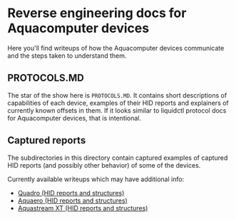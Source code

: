 # Reverse engineering docs for Aquacomputer devices

Here you'll find writeups of how the Aquacomputer devices communicate and the steps taken to understand them.

## PROTOCOLS.MD

The star of the show here is `PROTOCOLS.MD`. It contains short descriptions of capabilities of each device, examples of their HID reports
and explainers of currently known offsets in them. If it looks similar to liquidctl protocol docs for Aquacomputer devices, that is intentional.

## Captured reports

The subdirectories in this directory contain captured examples of captured HID reports (and possibly other behavior) of some of the devices.

Currently available writeups which may have additional info:

* [Quadro (HID reports and structures)](quadro/readme.md)
* [Aquaero (HID reports and structures)](aquaero/readme.md)
* [Aquastream XT (HID reports and structures)](aquastreamxt/readme.md)
